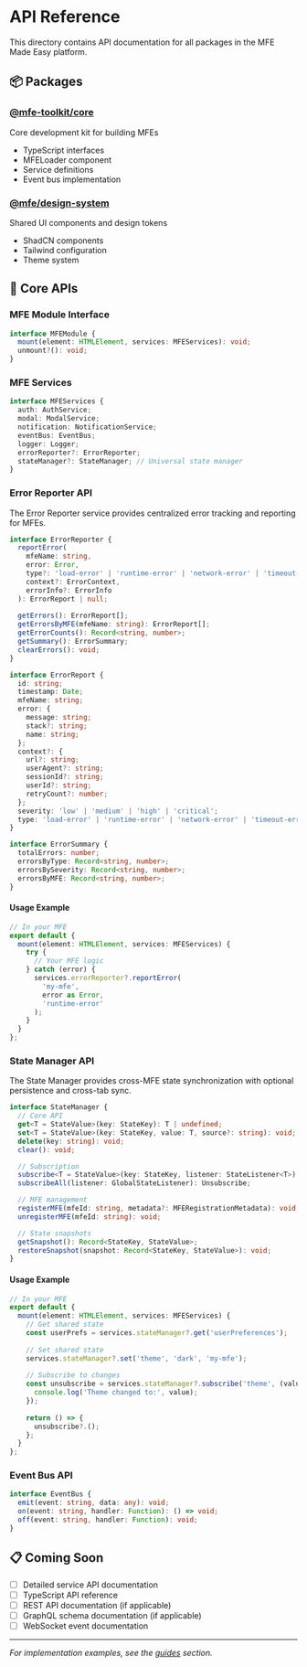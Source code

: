 # API Reference

This directory contains API documentation for all packages in the MFE Made Easy platform.

## 📦 Packages

### [@mfe-toolkit/core](../../packages/mfe-toolkit-core/README.md)

Core development kit for building MFEs

- TypeScript interfaces
- MFELoader component
- Service definitions
- Event bus implementation

### [@mfe/design-system](../../packages/design-system/README.md)

Shared UI components and design tokens

- ShadCN components
- Tailwind configuration
- Theme system

## 🔌 Core APIs

### MFE Module Interface

```typescript
interface MFEModule {
  mount(element: HTMLElement, services: MFEServices): void;
  unmount?(): void;
}
```

### MFE Services

```typescript
interface MFEServices {
  auth: AuthService;
  modal: ModalService;
  notification: NotificationService;
  eventBus: EventBus;
  logger: Logger;
  errorReporter?: ErrorReporter;
  stateManager?: StateManager; // Universal state manager
}
```

### Error Reporter API

The Error Reporter service provides centralized error tracking and reporting for MFEs.

```typescript
interface ErrorReporter {
  reportError(
    mfeName: string,
    error: Error,
    type?: 'load-error' | 'runtime-error' | 'network-error' | 'timeout-error',
    context?: ErrorContext,
    errorInfo?: ErrorInfo
  ): ErrorReport | null;
  
  getErrors(): ErrorReport[];
  getErrorsByMFE(mfeName: string): ErrorReport[];
  getErrorCounts(): Record<string, number>;
  getSummary(): ErrorSummary;
  clearErrors(): void;
}

interface ErrorReport {
  id: string;
  timestamp: Date;
  mfeName: string;
  error: {
    message: string;
    stack?: string;
    name: string;
  };
  context?: {
    url?: string;
    userAgent?: string;
    sessionId?: string;
    userId?: string;
    retryCount?: number;
  };
  severity: 'low' | 'medium' | 'high' | 'critical';
  type: 'load-error' | 'runtime-error' | 'network-error' | 'timeout-error';
}

interface ErrorSummary {
  totalErrors: number;
  errorsByType: Record<string, number>;
  errorsBySeverity: Record<string, number>;
  errorsByMFE: Record<string, number>;
}
```

#### Usage Example

```typescript
// In your MFE
export default {
  mount(element: HTMLElement, services: MFEServices) {
    try {
      // Your MFE logic
    } catch (error) {
      services.errorReporter?.reportError(
        'my-mfe',
        error as Error,
        'runtime-error'
      );
    }
  }
};
```

### State Manager API

The State Manager provides cross-MFE state synchronization with optional persistence and cross-tab sync.

```typescript
interface StateManager {
  // Core API
  get<T = StateValue>(key: StateKey): T | undefined;
  set<T = StateValue>(key: StateKey, value: T, source?: string): void;
  delete(key: string): void;
  clear(): void;

  // Subscription
  subscribe<T = StateValue>(key: StateKey, listener: StateListener<T>): Unsubscribe;
  subscribeAll(listener: GlobalStateListener): Unsubscribe;

  // MFE management
  registerMFE(mfeId: string, metadata?: MFERegistrationMetadata): void;
  unregisterMFE(mfeId: string): void;

  // State snapshots
  getSnapshot(): Record<StateKey, StateValue>;
  restoreSnapshot(snapshot: Record<StateKey, StateValue>): void;
}
```

#### Usage Example

```typescript
// In your MFE
export default {
  mount(element: HTMLElement, services: MFEServices) {
    // Get shared state
    const userPrefs = services.stateManager?.get('userPreferences');
    
    // Set shared state
    services.stateManager?.set('theme', 'dark', 'my-mfe');
    
    // Subscribe to changes
    const unsubscribe = services.stateManager?.subscribe('theme', (value) => {
      console.log('Theme changed to:', value);
    });
    
    return () => {
      unsubscribe?.();
    };
  }
};
```

### Event Bus API

```typescript
interface EventBus {
  emit(event: string, data: any): void;
  on(event: string, handler: Function): () => void;
  off(event: string, handler: Function): void;
}
```

## 📋 Coming Soon

- [ ] Detailed service API documentation
- [ ] TypeScript API reference
- [ ] REST API documentation (if applicable)
- [ ] GraphQL schema documentation (if applicable)
- [ ] WebSocket event documentation

---

_For implementation examples, see the [guides](../guides/) section._
